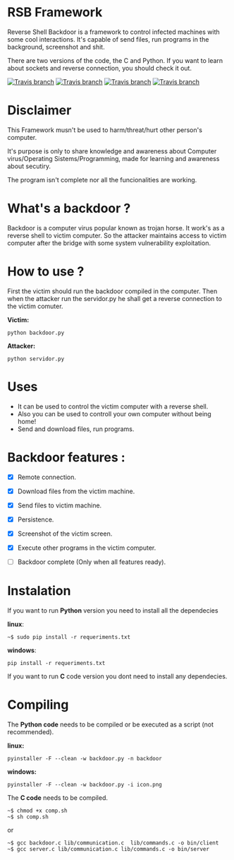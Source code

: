# RSB Framework

Reverse Shell Backdoor is a framework to control infected machines with some cool interactions.
It's capable of send files, run programs in the background, screenshot and shit.

There are two versions of the code, the C and Python. If you want to learn about
sockets and reverse connection, you should check it out.


[![Travis branch](https://img.shields.io/travis/rust-lang/rust/master.svg)](https://github.com/tarcisio-marinho/RSB-Framework)
[![Travis branch](https://img.shields.io/cran/l/devtools.svg)](https://github.com/tarcisio-marinho/RSB-Framework/blob/master/LICENSE)
[![Travis branch](https://img.shields.io/badge/made%20with-%3C3-red.svg)](https://github.com/tarcisio-marinho/RSB-Framework)
[![Travis branch](https://img.shields.io/github/stars/tarcisio-marinho/RSB-Framework.svg)](https://github.com/tarcisio-marinho/RSB-Framework/stargazers)

# Disclaimer

This Framework musn't be used to harm/threat/hurt other person's computer.

It's purpose is only to share knowledge and awareness about Computer virus/Operating Sistems/Programming,  made for learning and awareness about secutiry.

The program isn't complete nor all the funcionalities are working.


# What's a backdoor ?

Backdoor is a computer virus popular known as trojan horse. It work's as a reverse shell to victim computer. So the attacker maintains access to victim computer after the bridge with some 
system vulnerability exploitation.



# How to use ? 
 
First the victim should run the backdoor compiled in the computer. 
Then when the attacker run the servidor.py he shall get a reverse connection to the victim comuter.
    
**Victim:**
    
    python backdoor.py
    
**Attacker:**
    
    python servidor.py
    
    
 
 # Uses 
 - It can be used to control the victim computer with a reverse shell.
 - Also you can be used to controll your own computer without being home!
 - Send and download files, run programs.
     
     
# Backdoor features : 
- [x] Remote connection.
- [x] Download files from the victim machine.
- [x] Send files to victim machine.
- [x] Persistence.
- [x] Screenshot of the victim screen.
- [x] Execute other programs in the victim computer.
- [ ] Backdoor complete (Only when all features ready).


# Instalation

If you want to run **Python** version you need to install all the dependecies


**linux**:

    ~$ sudo pip install -r requeriments.txt
**windows**:

    pip install -r requeriments.txt
    
If you want to run **C** code version you dont need to install any dependecies.
    

# Compiling

The **Python code** needs to be compiled or be executed as a script (not recommended).

**linux:**

    pyinstaller -F --clean -w backdoor.py -n backdoor


**windows:**

    pyinstaller -F --clean -w backdoor.py -i icon.png

The **C code** needs to be compiled.

	~$ chmod +x comp.sh
    ~$ sh comp.sh
    
or

	~$ gcc backdoor.c lib/communication.c  lib/commands.c -o bin/client
	~$ gcc server.c lib/communication.c lib/commands.c -o bin/server
